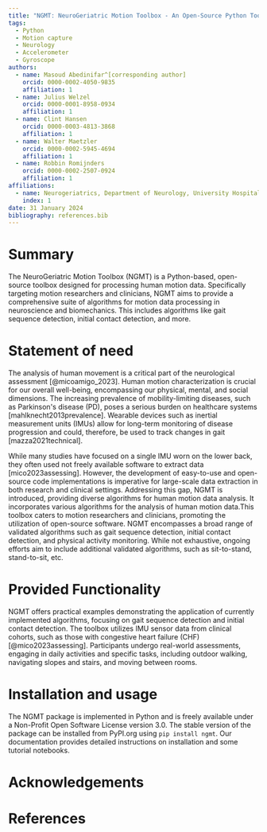 ```yaml
---
title: "NGMT: NeuroGeriatric Motion Toolbox - An Open-Source Python Toolbox to Analyze Neurological Motion Data from Various Recording Modalities"  
tags:
  - Python
  - Motion capture
  - Neurology
  - Accelerometer
  - Gyroscope
authors:
  - name: Masoud Abedinifar^[corresponding author]   
    orcid: 0000-0002-4050-9835  
    affiliation: 1  
  - name: Julius Welzel  
    orcid: 0000-0001-8958-0934  
    affiliation: 1  
  - name: Clint Hansen  
    orcid: 0000-0003-4813-3868  
    affiliation: 1
  - name: Walter Maetzler  
    orcid: 0000-0002-5945-4694  
    affiliation: 1
  - name: Robbin Romijnders  
    orcid: 0000-0002-2507-0924  
    affiliation: 1
affiliations:
  - name: Neurogeriatrics, Department of Neurology, University Hospital Schleswig-Holstein (USKH), Kiel Germany  
    index: 1
date: 31 January 2024  
bibliography: references.bib
---
```


# Summary
The NeuroGeriatric Motion Toolbox (NGMT) is a Python-based, open-source toolbox designed for processing human motion data. Specifically targeting motion researchers and clinicians, NGMT aims to provide a comprehensive suite of algorithms for motion data processing in neuroscience and biomechanics. This includes algorithms like gait sequence detection, initial contact detection, and more.

# Statement of need
The analysis of human movement is a critical part of the neurological assessment [@micoamigo_2023]. Human motion characterization is crucial for our overall well-being, encompassing our physical, mental, and social dimensions. The increasing prevalence of mobility-limiting diseases, such as Parkinson's disease (PD), poses a serious burden on healthcare systems [mahlknecht2013prevalence]. Wearable devices such as inertial measurement units (IMUs) allow for long-term monitoring of disease progression and could, therefore, be used to track changes in gait [mazza2021technical]. 

While many studies have focused on a single IMU worn on the lower back, they often used not freely available software to extract data [mico2023assessing]. However, the development of easy-to-use and open-source code implementations is imperative for large-scale data extraction in both research and clinical settings. Addressing this gap, NGMT is introduced, providing diverse algorithms for human motion data analysis. It incorporates various algorithms for the analysis of human motion data.This toolbox caters to motion researchers and clinicians, promoting the utilization of open-source software. NGMT encompasses a broad range of validated algorithms such as gait sequence detection, initial contact detection, and physical activity monitoring. While not exhaustive, ongoing efforts aim to include additional validated algorithms, such as sit-to-stand, stand-to-sit, etc.

# Provided Functionality
NGMT offers practical examples demonstrating the application of currently implemented algorithms, focusing on gait sequence detection and initial contact detection. The toolbox utilizes IMU sensor data from clinical cohorts, such as those with congestive heart failure (CHF) [@mico2023assessing]. Participants undergo real-world assessments, engaging in daily activities and specific tasks, including outdoor walking, navigating slopes and stairs, and moving between rooms.

# Installation and usage
The NGMT package is implemented in Python and is freely available under a Non-Profit Open Software License version 3.0. The stable version of the package can be installed from PyPI.org using `pip install ngmt`. Our documentation provides detailed instructions on installation and some tutorial notebooks.

# Acknowledgements

# References